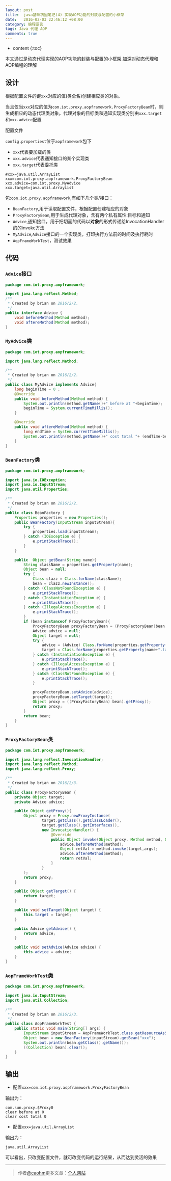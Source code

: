```yaml
---
layout: post
title:  java基础巩固笔记(4)-实现AOP功能的封装与配置的小框架
date:   2016-02-03 22:46:12 +08:00
category: 编程语言
tags: Java 代理 AOP
comments: true
---
```


* content
{:toc}

本文通过是动态代理实现的AOP功能的封装与配置的小框架.加深对动态代理和AOP编程的理解




## 设计

根据配置文件的键`xxx`对应的值(类全名)创建相应类的对象。

当且仅当`xxx`对应的值为`com.iot.proxy.aopframework.ProxyFactoryBean`时，则生成相应的动态代理类对象。代理对象的目标类和通知实现类分别由`xxx.target`和`xxx.advice`配置

配置文件

`config.propertiest`位于`aopframework`包下

- `xxx`代表要加载的类
- `xxx.advice`代表通知接口的某个实现类
- `xxx.target`代表委托类

```
#xxx=java.util.ArrayList
xxx=com.iot.proxy.aopframework.ProxyFactoryBean
xxx.advice=com.iot.proxy.MyAdvice
xxx.target=java.util.ArrayList
```

包:`com.iot.proxy.aopframework`,有如下几个类/接口：

- `BeanFactory`,用于读取配置文件，根据配置创建相应的对象
- `ProxyFactoryBean`,用于生成代理对象，含有两个私有属性:目标和通知
- `Advice`,通知接口，用于把切面的代码以**对象**的形式传递给InvocationHandler的的invoke方法
- `MyAdvice`,`Advice`接口的一个实现类，打印执行方法前的时间及执行耗时
- `AopFrameWorkTest`，测试效果





## 代码

### `Advice`接口

```java
package com.iot.proxy.aopframework;

import java.lang.reflect.Method;
/**
 * Created by brian on 2016/2/2.
 */
public interface Advice {
    void beforeMethod(Method method);
    void aftereMethod(Method method);
}
```

### `MyAdvice`类

```java
package com.iot.proxy.aopframework;

import java.lang.reflect.Method;

/**
 * Created by brian on 2016/2/2.
 */
public class MyAdvice implements Advice{
    long beginTime = 0 ;
    @Override
    public void beforeMethod(Method method) {
        System.out.println(method.getName()+" before at "+beginTime);
        beginTime = System.currentTimeMillis();
    }

    @Override
    public void aftereMethod(Method method) {
        long endTime = System.currentTimeMillis();
        System.out.println(method.getName()+" cost total "+ (endTime-beginTime));
    }
}
```


### `BeanFactory`类

```java
package com.iot.proxy.aopframework;

import java.io.IOException;
import java.io.InputStream;
import java.util.Properties;

/**
 * Created by brian on 2016/2/2.
 */
public class BeanFactory {
    Properties properties = new Properties();
    public BeanFactory(InputStream inputStream){
        try {
            properties.load(inputStream);
        } catch (IOException e) {
            e.printStackTrace();
        }
    }

    public  Object getBean(String name){
        String className = properties.getProperty(name);
        Object bean = null;
        try {
            Class clazz = Class.forName(className);
            bean = clazz.newInstance();
        } catch (ClassNotFoundException e) {
            e.printStackTrace();
        } catch (InstantiationException e) {
            e.printStackTrace();
        } catch (IllegalAccessException e) {
            e.printStackTrace();
        }
        if (bean instanceof ProxyFactoryBean){
            ProxyFactoryBean proxyFactoryBean = (ProxyFactoryBean)bean;
            Advice advice = null;
            Object target = null;
            try {
                advice = (Advice) Class.forName(properties.getProperty(name+".advice")).newInstance();
                target = Class.forName(properties.getProperty(name+".target")).newInstance();
            } catch (InstantiationException e) {
                e.printStackTrace();
            } catch (IllegalAccessException e) {
                e.printStackTrace();
            } catch (ClassNotFoundException e) {
                e.printStackTrace();
            }

            proxyFactoryBean.setAdvice(advice);
            proxyFactoryBean.setTarget(target);
            Object proxy = ((ProxyFactoryBean) bean).getProxy();
            return proxy;
        }
        return bean;
    }
}
```

### `ProxyFactoryBean`类

```java
package com.iot.proxy.aopframework;

import java.lang.reflect.InvocationHandler;
import java.lang.reflect.Method;
import java.lang.reflect.Proxy;

/**
 * Created by brian on 2016/2/3.
 */
public class ProxyFactoryBean {
    private Object target;
    private Advice advice;

    public Object getProxy(){
        Object proxy = Proxy.newProxyInstance(
                target.getClass().getClassLoader(),
                target.getClass().getInterfaces(),
                new InvocationHandler() {
                    @Override
                    public Object invoke(Object proxy, Method method, Object[] args) throws Throwable {
                        advice.beforeMethod(method);
                        Object retVal = method.invoke(target,args);
                        advice.aftereMethod(method);
                        return retVal;
                    }
                }
        );
        return proxy;
    }

    public Object getTarget() {
        return target;
    }

    public void setTarget(Object target) {
        this.target = target;
    }

    public Advice getAdvice() {
        return advice;
    }

    public void setAdvice(Advice advice) {
        this.advice = advice;
    }
}
```


### `AopFrameWorkTest`类

```java
package com.iot.proxy.aopframework;

import java.io.InputStream;
import java.util.Collection;

/**
 * Created by brian on 2016/2/3.
 */
public class AopFrameWorkTest {
    public static void main(String[] args) {
        InputStream inputStream = AopFrameWorkTest.class.getResourceAsStream("config.properties");
        Object bean = new BeanFactory(inputStream).getBean("xxx");
        System.out.println(bean.getClass().getName());
        ((Collection) bean).clear();
    }
}
```

## 输出

- 配置`xxx=com.iot.proxy.aopframework.ProxyFactoryBean`

输出为：

```
com.sun.proxy.$Proxy0
clear before at 0
clear cost total 0
```

- 配置`xxx=java.util.ArrayList`

输出为：

```
java.util.ArrayList
```


可以看出，只改变配置文件，就可改变代码的运行结果，从而达到灵活的效果

----

> 作者[@caohm](http://caohm.github.io/)更多文章：[个人网站](http://caohm.github.io/)
